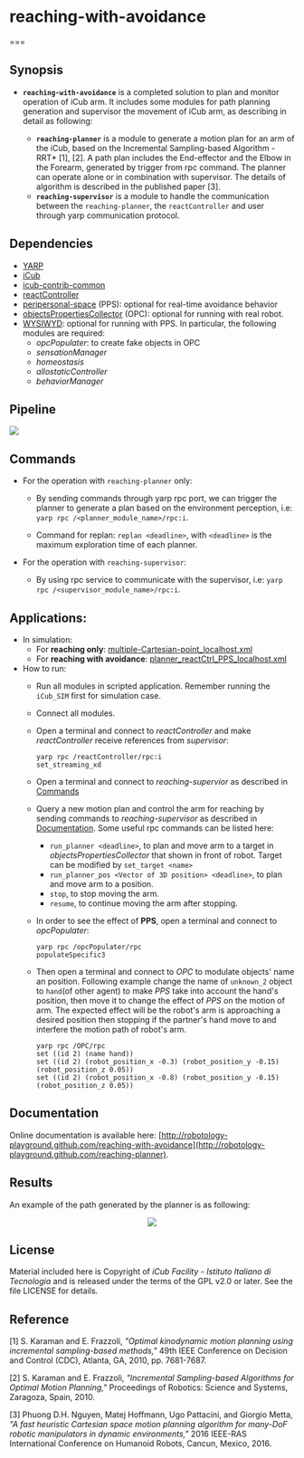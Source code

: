 # reaching-with-avoidance
===
## Synopsis

- **`reaching-with-avoidance`** is a completed solution to plan and monitor operation of iCub arm. It includes some modules for path planning generation and supervisor the movement of iCub arm, as describing in detail as following:

	- **`reaching-planner`** is a module to generate a motion plan for an arm of the iCub, based on the Incremental Sampling-based Algorithm - RRT* [1], [2]. A path plan includes the End-effector and the Elbow in the Forearm, generated by trigger from rpc command. The planner can operate alone or in combination with supervisor. The details of algorithm is described in the published paper [3].
	- **`reaching-supervisor`** is a module to handle the communication between the `reaching-planner`, the `reactController` and user through yarp communication protocol.

## Dependencies
- [YARP](https://github.com/robotology/yarp)
- [iCub](https://github.com/robotology/icub-main)
- [icub-contrib-common](https://github.com/robotology/icub-contrib-common)
- [reactController](https://github.com/robotology/react-control) 
- [peripersonal-space](https://github.com/robotology/peripersonal-space) (PPS): optional for real-time avoidance behavior
- [objectsPropertiesCollector](http://wiki.icub.org/brain/group__objectsPropertiesCollector.html) (OPC): optional for running with real robot.
- [WYSIWYD](https://github.com/robotology/wysiwyd): optional for running with PPS. In particular, the following modules are required:
	- *opcPopulater*: to create fake objects in OPC
	- *sensationManager*
	- *homeostasis*
	- *allostaticController*
	- *behaviorManager*

## Pipeline

<img src="https://github.com/robotology-playground/reaching-planner/blob/master/misc/planner_supervisor.bmp"/>

## Commands
- For the operation with `reaching-planner` only:
	- By sending commands through yarp rpc port, we can trigger the planner to generate a plan based on the environment perception,
i.e: `yarp rpc /<planner_module_name>/rpc:i`.

	- Command for replan: `replan <deadline>`, with `<deadline>` is the maximum exploration time of each planner.

- For the operation with `reaching-supervisor`:
	- By using rpc service to communicate with the supervisor, i.e: `yarp rpc /<supervisor_module_name>/rpc:i`.

## Applications:
- In simulation:
	- For **reaching only**: [multiple-Cartesian-point_localhost.xml](https://github.com/robotology-playground/reaching-planner/blob/devel/app/script/multiple-Cartesian-point_localhost.xml)
	- For **reaching with avoidance**: [planner_reactCtrl_PPS_localhost.xml](https://github.com/robotology-playground/reaching-planner/blob/devel/app/script/planner_reactCtrl_PPS_localhost.xml)
- How to run:
	- Run all modules in scripted application. Remember running the `iCub_SIM` first for simulation case.
	- Connect all modules.
	- Open a terminal and connect to *reactController* and make *reactController* receive references from *supervisor*: 
		```
		yarp rpc /reactController/rpc:i
		set_streaming_xd
		```
	- Open a terminal and connect to *reaching-supervior* as described in [Commands](https://github.com/robotology-playground/reaching-planner/tree/devel#commands) 
	- Query a new motion plan and control the arm for reaching by sending commands to *reaching-supervisor* as described in [Documentation](https://github.com/robotology-playground/reaching-planner/tree/devel#documentation). Some useful rpc commands can be listed here:

		- `run_planner <deadline>`, to plan and move arm to a target in *objectsPropertiesCollector* that shown in front of robot. Target can be modified by `set_target <name>`
		- `run_planner_pos <Vector of 3D position> <deadline>`, to plan and move arm to a position. 
		- `stop`, to stop moving the arm.
		- `resume`, to continue moving the arm after stopping.

	- In order to see the effect of **PPS**, open a terminal and connect to *opcPopulater*:
		```
		yarp rpc /opcPopulater/rpc
		populateSpecific3
		```

	- Then open a terminal and connect to *OPC* to modulate objects' name an position. Following example change the name of `unknown_2` object to `hand`(of other agent) to make *PPS* take into account the hand's position, then move it to change the effect of *PPS* on the motion of arm. The expected effect will be the robot's arm is approaching a desired position then stopping if the partner's hand move to and interfere the motion path of robot's arm.
		```
		yarp rpc /OPC/rpc
		set ((id 2) (name hand))
		set ((id 2) (robot_position_x -0.3) (robot_position_y -0.15) (robot_position_z 0.05))
		set ((id 2) (robot_position_x -0.8) (robot_position_y -0.15) (robot_position_z 0.05))
		```		
	


## Documentation
Online documentation is available here: [http://robotology-playground.github.com/reaching-with-avoidance](http://robotology-playground.github.com/reaching-planner).

## Results
An example of the path generated by the planner is as following:

<p align="center">
  <img src="https://github.com/robotology-playground/reaching-planner/blob/master/misc/planning_result_GUI.bmp"/>
</p>

## License
Material included here is Copyright of *iCub Facility - Istituto Italiano di Tecnologia* and is released under the terms of the GPL v2.0 or later. See the file LICENSE for details.

## Reference
[1] S. Karaman and E. Frazzoli, *"Optimal kinodynamic motion planning using incremental sampling-based methods,"* 49th IEEE Conference on Decision and Control (CDC), Atlanta, GA, 2010, pp. 7681-7687.

[2] S. Karaman and E. Frazzoli, *"Incremental Sampling-based Algorithms for Optimal Motion Planning,"* Proceedings of Robotics: Science and Systems, Zaragoza, Spain, 2010.

[3] Phuong D.H. Nguyen, Matej Hoffmann, Ugo Pattacini, and Giorgio Metta, *"A fast heuristic Cartesian space motion planning algorithm for many-DoF robotic manipulators in dynamic environments,"* 2016 IEEE-RAS International Conference on Humanoid Robots, Cancun, Mexico, 2016.
 
